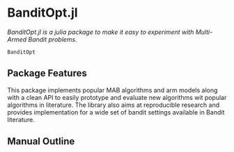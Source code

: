 # BanditOpt.jl
*BanditOpt.jl is a julia package to make it easy to experiment with Multi-Armed
Bandit problems.*
```@docs
BanditOpt
```

## Package Features
This package implements popular MAB algorithms and arm models along with a clean API to
easily prototype and evaluate new algorithms wit popular algorithms in literature. The
library also aims at reproducible research and provides implementation for a wide set of
bandit settings available in Bandit literature.

## Manual Outline
```@contents
```

